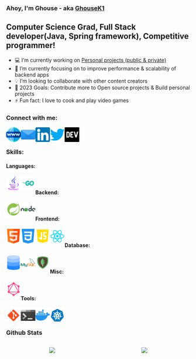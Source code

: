 ### Ahoy, I'm Ghouse - aka [GhouseK1][website] 

## Computer Science Grad, Full Stack developer(Java, Spring framework), Competitive programmer!

- :computer: I’m currently working on [Personal projects (public & private)][gitprojects]
- :blue_book: I’m currently focusing on to improve performance & scalability of backend apps
- :bulb: I’m looking to collaborate with other content creators
- :dart: 2023 Goals: Contribute more to Open source projects & Build personal projects
- ⚡ Fun fact: I love to cook and play video games
 
### Connect with me:
<div align="center">
 
[<img align="left" src="./assets/icons/website.png" height="40" width="40" />][website]
[<img align="left" src="./assets/icons/email.png" height="40" width="40" />][email] 
[<img align="left" src="./assets/icons/linkedin.png" height="40" width="40" />][linkedin] 
[<img align="left" src="./assets/icons/twitter.png" height="40" width="40" />][twitter]
[<img align="left" src="./assets/icons/devto.png" height="40" width="40" />][devto]

</div>

<br>
<br>

### Skills:

#### Languages:
<div class="languages" align="center" style="background-color:red">

 [<img align="left" src="./assets/icons/java.png" height="40" width="40" />][gitprojects]
 [<img align="left" src="./assets/icons/golang.png" height="40" width="40" />][gitprojects]

</div>
<br>

#### Backend:
<div class="backend" align="center">
 
[<img align="left" src="./assets/icons/spring.png" height="40" width="40" />][gitprojects]
[<img align="left" src="./assets/icons/nodejs.png" height="40" width="40" />][gitprojects]

</div>
<br>

#### Frontend:
<div class="frontend" align="center">
 
 [<img align="left" src="./assets/icons/html.png" height="40" width="40" />][gitprojects]
 [<img align="left" src="./assets/icons/css.png" height="40" width="40" />][gitprojects]
 [<img align="left" src="./assets/icons/javascript.png" height="40" width="40" />][gitprojects]
 [<img align="left" src="./assets/icons/reactjs.png" height="40" width="40" />][gitprojects]

</div>
<br>

#### Database:
<div class="database" align="center">

 [<img align="left" src="./assets/icons/sql.png" height="40" width="40" />][gitprojects]
 [<img align="left" src="./assets/icons/mysql.png" height="40" width="40" />][gitprojects]
 [<img align="left" src="./assets/icons/mongodb.png" height="40" width="40" />][gitprojects]

</div>
<br>

#### Misc:
<div class="misc" align="center">

 [<img align="left" src="./assets/icons/graphql.png" height="40" width="40" />][gitprojects]

</div>

<br>

#### Tools:
<div class="tools" align="center">
 
 [<img align="left" src="./assets/icons/git.png" height="40" width="40" />][gitprojects]
 [<img align="left" src="./assets/icons/terminal.png" height="40" width="40" />][gitprojects]
 [<img align="left" src="./assets/icons/docker.png" height="40" width="40" />][gitprojects]
 [<img align="left" src="./assets/icons/kubernetes.png" height="40" width="40" />][gitprojects]
</div>
<br>
<br>

### Github Stats 

 <div id="stats" width="100%" style="display: flex; align:center;">

  <div width="100%" align="center" style="flex: 1;">
   
   [<img src="http://github-readme-streak-stats.herokuapp.com?user=ghousek1&theme=highcontrast&hide_border=true&fire=DD0000&ring=DD0000&currStreakLabel=DD0000">][github]
  
  </div>
  <div width="100%" align="center" style="flex: 1;">
   
   [<img src="https://github-readme-stats.vercel.app/api?username=ghousek1&theme=highcontrast&show_icons=true&hide_border=true">][github]
   
  </div>
 
 </div>

[email]:mailto:ghousek1@outlook.com
[website]:https://ghousek1.com
[linkedin]:https://linkedin.com/in/ghousek1
[twitter]:https://twitter.com/ghousek1ofcl
[reddit]:https://reddit.com/u/ghousek1
[devto]:https://dev.to/ghousek1
[github]:https://github.com/ghousek1?tab=repositories
[gitprojects]:https://github.com/ghousek1?tab=repositories





